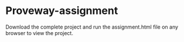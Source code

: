 # Proveway-assignment
Download the complete project and run the assignment.html file on any browser to view the project.
